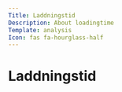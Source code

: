 ```yaml
---
Title: Laddningstid
Description: About loadingtime
Template: analysis
Icon: fas fa-hourglass-half
---
```


<h1><i class="fas fa-hourglass-half"></i> Laddningstid</h1>
